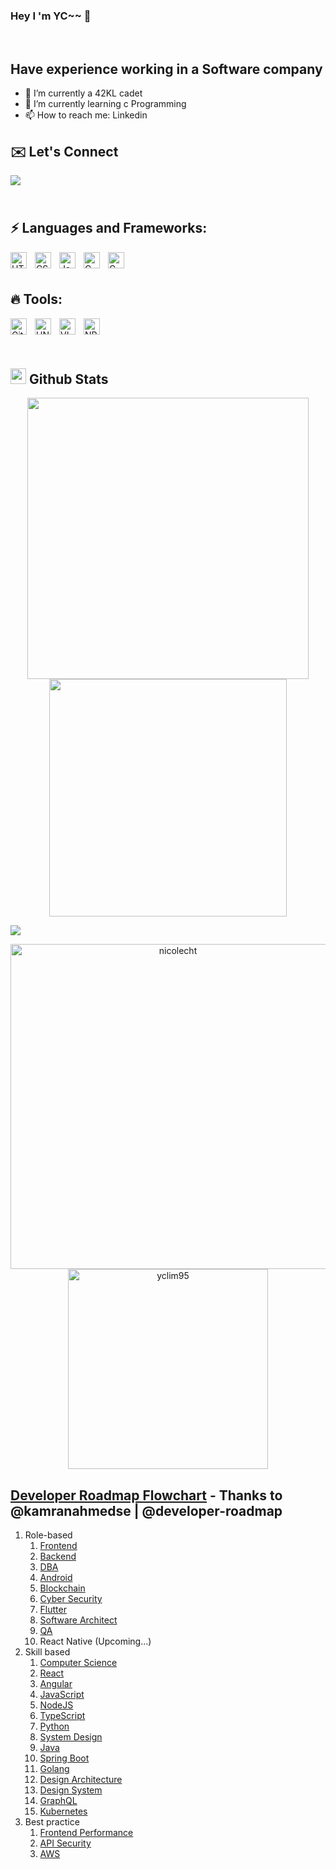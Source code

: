 ### Hey I 'm YC~~ 👋

<br />

## Have experience working in a Software company
- 🔭 I’m currently a 42KL cadet
- 🌱 I’m currently learning c Programming
- 📫 How to reach me: Linkedin

## ✉️ Let's Connect

<a href="https://www.linkedin.com/in/yclim950421/" target="_blank">
 <img src="https://img.shields.io/badge/linkedin-%ff5851db.svg?color=0072B1&style=for-the-badge&logo=linkedin&logoColor=white" style="margin-bottom: 5px;" />
<a/>
  
<br/>
<br/>

## ⚡ Languages and Frameworks:
<img align="left" alt="HTML5" width="26px" src="https://cdn.jsdelivr.net/gh/devicons/devicon/icons/html5/html5-original.svg" style="padding-right:10px;" />
<img align="left" alt="CSS3" width="26px" src="https://cdn.jsdelivr.net/gh/devicons/devicon/icons/css3/css3-original.svg" style="padding-right:10px;" />
<img align="left" alt="JavaScript" width="26px" src="https://cdn.jsdelivr.net/gh/devicons/devicon/icons/javascript/javascript-original.svg" style="padding-right:10px;" />
<img align="left" alt="C" width="26px" src="https://cdn.jsdelivr.net/gh/devicons/devicon/icons/c/c-original.svg" style="padding-right:10px;" />
<img align="left" alt="C" width="26px" src="https://cdn.jsdelivr.net/gh/devicons/devicon/icons/java/java-original.svg" />


<br/>
<br/>

## 🔥 Tools:
<img align="left" alt="Git" width="26px" src="https://cdn.jsdelivr.net/gh/devicons/devicon/icons/git/git-original.svg" style="padding-right:10px;" />
<img align="left" alt="UNIX" width="26px" src="https://cdn.jsdelivr.net/gh/devicons/devicon/icons/unix/unix-original.svg" style="padding-right:10px;" />
<img align="left" alt="VIM" width="26px" src="https://cdn.jsdelivr.net/gh/devicons/devicon/icons/vim/vim-original.svg" style="padding-right:10px;" />
<img align="left" alt="NPM" width="26px" src="https://cdn.jsdelivr.net/gh/devicons/devicon/icons/npm/npm-original-wordmark.svg" style="padding-right:10px;" />
<br/>
<br/>
<br/>


  
## <img src="https://media.giphy.com/media/iY8CRBdQXODJSCERIr/giphy.gif" width="25"> <b>Github Stats</b>

<p align="center">
<a href="https://github.com/nicolecht">
  <img align="center" src="https://github-readme-stats.vercel.app/api?username=yclim95&include_all_commits=true&count_private=true&show_icons=true&line_height=20&title_color=FFC501&icon_color=FE9600&text_color=9BE9A8&bg_color=24292f" width="450"/>
</a>
 
<a href="https://github.com/yclim95">
  <img align="center" src="https://github-readme-streak-stats.herokuapp.com/?user=yclim95&theme=gruvbox" width="380"/>
</a>
</p>

<img src="https://user-images.githubusercontent.com/73097560/115834477-dbab4500-a447-11eb-908a-139a6edaec5c.gif"></a>

<p align="center">
    <a href="https://github.com/yclim95"><img src="https://github-profile-summary-cards.vercel.app/api/cards/profile-details?username=yclim95&theme=gruvbox&hide_border=true"  width="520" alt="nicolecht"/></a>
<a href="https://github.com/yclim95"><img src="https://github-readme-stats.vercel.app/api/top-langs?username=yclim95&show_icons=true&locale=en&layout=compact&theme=gruvbox" width="320"  alt="yclim95"/></a>
</p>                                                                                                                          



## [Developer Roadmap Flowchart](https://roadmap.sh/) -  Thanks to @kamranahmedse | @developer-roadmap
1. Role-based
   1. [Frontend](https://roadmap.sh/frontend)
   2. [Backend](https://roadmap.sh/backend)
   3. [DBA](https://roadmap.sh/postgresql-dba)
   4. [Android](https://roadmap.sh/android)
   5. [Blockchain](https://roadmap.sh/blockchain)
   6. [Cyber Security](https://roadmap.sh/cyber-security)
   7. [Flutter](https://roadmap.sh/flutter)
   8. [Software Architect](https://roadmap.sh/software-architect)
   9. [QA](https://roadmap.sh/qa)
   10. React Native (Upcoming...)
2. Skill based
   1. [Computer Science](https://roadmap.sh/computer-science)
   2. [React](https://roadmap.sh/react)
   3. [Angular](https://roadmap.sh/angular)
   4. [JavaScript](https://roadmap.sh/javascript)
   5. [NodeJS](https://roadmap.sh/nodejs)
   6. [TypeScript](https://roadmap.sh/typescript)
   7. [Python](https://roadmap.sh/python)
   8. [System Design](https://roadmap.sh/system-design)
   9. [Java](https://roadmap.sh/java)
   10. [Spring Boot](https://roadmap.sh/spring-boot)
   11. [Golang](https://roadmap.sh/golang)
   12. [Design Architecture](https://roadmap.sh/software-design-architecture)
   13. [Design System](https://roadmap.sh/design-system)
   14. [GraphQL](https://roadmap.sh/graphql)
   15. [Kubernetes](https://roadmap.sh/kubernetes)
3. Best practice
   1. [Frontend Performance](https://roadmap.sh/best-practices/frontend-performance)
   2. [API Security](https://roadmap.sh/best-practices/api-security)
   3. [AWS](https://roadmap.sh/best-practices/aws)
